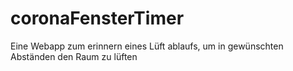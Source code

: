# coronaFensterTimer
Eine Webapp zum erinnern eines Lüft ablaufs, um in gewünschten Abständen den Raum zu lüften
